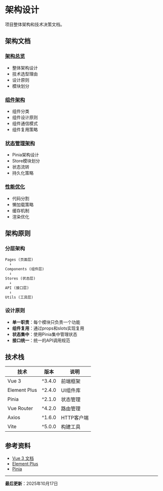 # 架构设计

项目整体架构和技术决策文档。

## 架构文档

### [架构总览](./overview.md)

- 整体架构设计
- 技术选型理由
- 设计原则
- 模块划分

### [组件架构](./component-design.md)

- 组件分类
- 组件设计原则
- 组件通信模式
- 组件复用策略

### [状态管理架构](./state-management.md)

- Pinia架构设计
- Store模块划分
- 状态流转
- 持久化策略

### [性能优化](./performance.md)

- 代码分割
- 懒加载策略
- 缓存机制
- 渲染优化

## 架构原则

### 分层架构

```
Pages (页面层)
  ↓
Components (组件层)
  ↓
Stores (状态层)
  ↓
API (接口层)
  ↓
Utils (工具层)
```

### 设计原则

- **单一职责**：每个模块只负责一个功能
- **组件复用**：通过props和slots实现复用
- **状态集中**：使用Pinia集中管理状态
- **接口统一**：统一的API调用规范

## 技术栈

| 技术         | 版本   | 说明       |
| ------------ | ------ | ---------- |
| Vue 3        | ^3.4.0 | 前端框架   |
| Element Plus | ^2.4.0 | UI组件库   |
| Pinia        | ^2.1.0 | 状态管理   |
| Vue Router   | ^4.2.0 | 路由管理   |
| Axios        | ^1.6.0 | HTTP客户端 |
| Vite         | ^5.0.0 | 构建工具   |

## 参考资料

- [Vue 3 文档](https://vuejs.org/)
- [Element Plus](https://element-plus.org/)
- [Pinia](https://pinia.vuejs.org/)

---

**最后更新**：2025年10月17日
